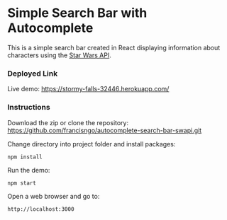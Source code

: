 # Simple Search Bar with Autocomplete
This is a simple search bar created in React displaying information about characters using the [Star Wars API](https://swapi.co/).

### Deployed Link
Live demo:
https://stormy-falls-32446.herokuapp.com/

### Instructions
Download the zip or clone the repository:
https://github.com/francisngo/autocomplete-search-bar-swapi.git

Change directory into project folder and install packages:
```
npm install
```

Run the demo:
```
npm start
```

Open a web browser and go to:
```
http://localhost:3000
```

